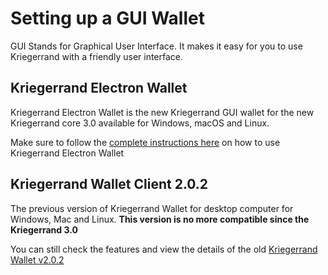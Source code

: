 # **Setting up a GUI Wallet**

GUI Stands for Graphical User Interface. It makes it easy for you to use Kriegerrand with a friendly user interface.

## **Kriegerrand Electron Wallet**

Kriegerrand Electron Wallet is the new Kriegerrand GUI wallet for the new Kriegerrand core 3.0 available for Windows, macOS and Linux.

Make sure to follow the [complete instructions here](../wallets/KREGR-GUI-Electron-Wallet.md) on how to use Kriegerrand Electron Wallet

## **Kriegerrand Wallet Client 2.0.2**

The previous version of Kriegerrand Wallet for desktop computer for Windows, Mac and Linux.
**This version is no more compatible since the Kriegerrand 3.0**

You can still check the features and view the details of the old [Kriegerrand Wallet v2.0.2](../wallets/KREGR-GUI-Desktop-Wallet-V2.md)